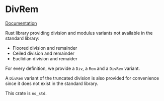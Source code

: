 # DivRem

[Documentation][gh-pages]

Rust library providing division and modulus variants not available in the standard library:

* Floored division and remainder
* Ceiled division and remainder
* Euclidian division and remaider

For every definition, we provide a `Div`, a `Rem` and a `DivRem` variant.

A `DivRem` variant of the truncated division is also provided for convenience since it does not exist in the standard library.

This crate is `no_std`.

[gh-pages]: https://letheed.github.io/divrem/divrem/
